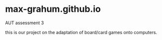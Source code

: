 # max-grahum.github.io
AUT assessment 3

this is our project on the adaptation of board/card games onto computers.
